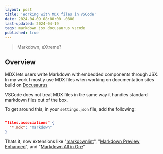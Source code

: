 ```yaml
---
layout: post
title: 'Working with MDX files in VSCode'
date: 2024-04-09 08:00:00 -0800
last-updated: 2024-04-19
tags: markdown jsx docusaurus vscode
published: true
---
```


> Markdown, eXtreme?

## Overview

MDX lets users write Markdown with embedded components through JSX. In my work I mostly use MDX
files when working on documentation sites build on [Docusaurus](https://docusaurus.io)

VSCode does not treat MDX files in the same way it handles standard markdown files out of the box.

To get around this, in your `settings.json` file, add the following:

```json

"files.associations" {
  "*.mdx": "markdown"
}

```

Thats it, now extensions like "[markdownlint][markdownlint-link]", "[Markdown Preview
Enhanced][markdownpreviewenhanced-link]", and "[Markdown All in One][markdownallinone-link]"

[markdownlint-link]:
  https://marketplace.visualstudio.com/items?itemName=DavidAnson.vscode-markdownlint
[markdownpreviewenhanced-link]:
  https://marketplace.visualstudio.com/items?itemName=shd101wyy.markdown-preview-enhanced
[markdownallinone-link]:
  https://marketplace.visualstudio.com/items?itemName=yzhang.markdown-all-in-one
